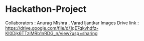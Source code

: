 # Hackathon-Project
Collaborators : Anurag Mishra , Varad Ijantkar
Images Drive link : https://drive.google.com/file/d/1qE7qkvhdfz-KI0Djk6TTziMRb1nRDG_n/view?usp=sharing
